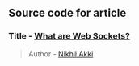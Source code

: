 <!--
 Copyright (c) 2023 Nikhil Akki
 
 This software is released under the MIT License.
 https://opensource.org/licenses/MIT
-->

## Source code for article

### Title - [What are Web Sockets?](https://nikhilakki.in/what-are-websockets)

> Author - [Nikhil Akki](https://nikhilakki.in)
